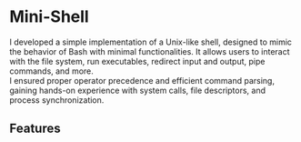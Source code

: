 # Mini-Shell
I developed a simple implementation of a Unix-like shell, designed to mimic the behavior of Bash with minimal functionalities. It allows users to interact with the file system, run executables, redirect input and output, pipe commands, and more.
<br>
I ensured proper operator precedence and efficient command parsing, gaining hands-on experience with system calls, file descriptors, and process synchronization.
</br>
<h2>
  Features
</h2>

